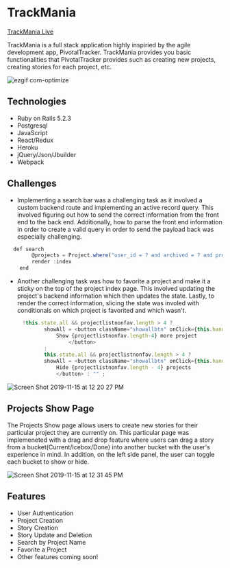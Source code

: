 # TrackMania
[TrackMania Live](https://trackmania.herokuapp.com/)

TrackMania is a full stack application highly inspiried by the agile development app, PivotalTracker.  TrackMania provides you basic functionalities that PivotalTracker provides such as creating new projects, creating stories for each project, etc.

![ezgif com-optimize](https://user-images.githubusercontent.com/52211990/71867142-c2994c00-30bd-11ea-856c-eefee00a400d.gif)

## Technologies

* Ruby on Rails 5.2.3
* Postgresql
* JavaScript
* React/Redux
* Heroku
* jQuery/Json/Jbuilder
* Webpack

## Challenges

* Implementing a search bar was a challenging task as it involved a custom backend route and implementing an active record query.  This involved figuring out how to send the correct information from the front end to the back end. Additionally, how to parse the front end information in order to create a valid query in order to send the payload back was especially challenging.

```javascript
  def search
        @projects = Project.where("user_id = ? and archived = ? and project_name like ?", params[:user_id], params[:project][:archived], "%" + params[:search] + "%")
        render :index
    end

```

* Another challenging task was how to favorite a project and make it a sticky on the top of the project index page. This involved updating the project's backend information which then updates the state. Lastly, to render the correct information, slicing the state was involed with conditionals on which project is favorited and which wasn't.

```javascript
     !this.state.all && projectlistnonfav.length > 4 ?
            showAll = <button className="showallbtn" onClick={this.handleShowAllProjects}>
                Show {projectlistnonfav.length-4} more project
                    </button> 
            : 
            this.state.all && projectlistnonfav.length > 4 ?
            showAll = <button className="showallbtn" onClick={this.handlehideProjects}>
                Hide {projectlistnonfav.length - 4} projects
                </button> : "" ;
```

![Screen Shot 2019-11-15 at 12 20 27 PM](https://user-images.githubusercontent.com/52211990/68973356-eec1dc00-07a2-11ea-9c93-4297805c5a12.png)

## Projects Show Page
The Projects Show page allows users to create new stories for their particular project they are currently on.  This particular page was implemeneted with a drag and drop feature where users can drag a story from a bucket(Current/Icebox/Done) into another bucket with the user's experience in mind.  In addition, on the left side panel, the user can toggle each bucket to show or hide.

![Screen Shot 2019-11-15 at 12 31 45 PM](https://user-images.githubusercontent.com/52211990/68973759-f1710100-07a3-11ea-9b18-f6226aca9881.png)

## Features

* User Authentication
* Project Creation
* Story Creation
* Story Update and Deletion
* Search by Project Name
* Favorite a Project
* Other features coming soon!
